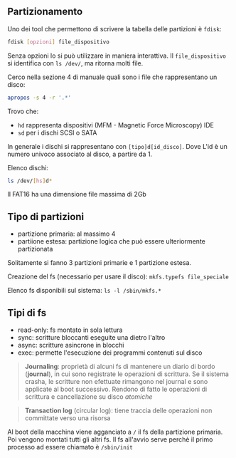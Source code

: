 ## Partizionamento
Uno dei tool che permettono di scrivere la tabella delle partizioni è `fdisk`:
```bash
fdisk [opzioni] file_dispositivo
```

Senza opzioni lo si può utilizzare in maniera interattiva.
Il `file_dispositivo` si identifica con `ls /dev/`, ma ritorna molti file.

Cerco nella sezione 4 di manuale quali sono i file che rappresentano un disco:
```bash
apropos -s 4 -r '.*'
```

Trovo che:
- `hd` rappresenta dispositivi (MFM - Magnetic Force Microscopy) IDE
- `sd` per i dischi SCSI o SATA

In generale i dischi si rappresentano con `[tipo]d[id_disco]`. Dove L'id è un numero univoco associato al disco, a partire da 1.

Elenco dischi:
```bash
ls /dev/[hs]d*
```

Il FAT16 ha una dimensione file massima di 2Gb

## Tipo di partizioni
- partizione primaria: al massimo 4
- partiione estesa: partizione logica che può essere ulteriormente partizionata

Solitamente si fanno 3 partizioni primarie e 1 partizione estesa.

Creazione del fs (necessario per usare il disco): `mkfs.typefs file_speciale`

Elenco fs disponibili sul sistema: `ls -l /sbin/mkfs.*`

## Tipi di fs
- read-only: fs montato in sola lettura
- sync: scritture bloccanti eseguite una dietro l'altro
- async: scritture asincrone in blocchi
- exec: permette l'esecuzione dei programmi contenuti sul disco

> **Journaling**: proprietà di alcuni fs di mantenere un diario di bordo (**journal**), in cui sono registrate le operazioni di scrittura. Se il sistema crasha, le scritture non efettuate rimangono nel journal e sono applicate al boot successivo. Rendono di fatto le operazioni di scrittura e cancellazione su disco *atomiche*

> **Transaction log** (circular log): tiene traccia delle operazioni non committate verso una risorsa

Al boot della macchina viene agganciato a `/` il fs della partizione primaria. Poi vengono montati tutti gli altri fs. Il fs all'avvio serve perchè il primo processo ad essere chiamato è `/sbin/init`